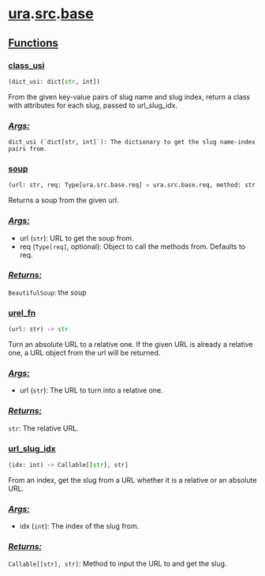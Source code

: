 # **[ura](../index.md).[src](../src.md).[base](base.md)**

    

    
<h2><b><a href="#func" id="func">Functions</a></b></h2>

    

    
<h3><b><a href="#func-class_usi" id="func-class_usi">class_usi</a></b></h3>

```python
(dict_usi: dict[str, int])
```

    
From the given key-value pairs of slug name and slug index, return a class with attributes for each slug, passed to url_slug_idx.

    
<h3><b><i><a href="#func-class_usi-args" id="func-class_usi-args">Args:</a></i></b></h3>

    dict_usi (`dict[str, int]`): The dictionary to get the slug name-index pairs from.

    

    
<h3><b><a href="#func-soup" id="func-soup">soup</a></b></h3>

```python
(url: str, req: Type[ura.src.base.req] = ura.src.base.req, method: str = 'get', **kwargs: Dict[str, Any]) ‑> bs4.BeautifulSoup
```

    
Returns a soup from the given url.

    
<h3><b><i><a href="#func-soup-args" id="func-soup-args">Args:</a></i></b></h3>

- url (`str`): URL to get the soup from.
- req (`Type[req]`, optional): Object to call the methods from. Defaults to req.

    
<h3><b><i><a href="#func-soup-returns" id="func-soup-returns">Returns:</a></i></b></h3>

`BeautifulSoup`: the soup

    

    
<h3><b><a href="#func-urel_fn" id="func-urel_fn">urel_fn</a></b></h3>

```python
(url: str) ‑> str
```

    
Turn an absolute URL to a relative one. If the given URL is already a
relative one, a URL object from the url will be returned.

    
<h3><b><i><a href="#func-urel_fn-args" id="func-urel_fn-args">Args:</a></i></b></h3>

- url (`str`): The URL to turn into a relative one.

    
<h3><b><i><a href="#func-urel_fn-returns" id="func-urel_fn-returns">Returns:</a></i></b></h3>

`str`: The relative URL.

    

    
<h3><b><a href="#func-url_slug_idx" id="func-url_slug_idx">url_slug_idx</a></b></h3>

```python
(idx: int) ‑> Callable[[str], str]
```

    
From an index, get the slug from a URL whether it is a relative or an absolute URL.

    
<h3><b><i><a href="#func-url_slug_idx-args" id="func-url_slug_idx-args">Args:</a></i></b></h3>

- idx (`int`): The index of the slug from.

    
<h3><b><i><a href="#func-url_slug_idx-returns" id="func-url_slug_idx-returns">Returns:</a></i></b></h3>

`Callable[[str], str]`: Method to input the URL to and get the slug.
